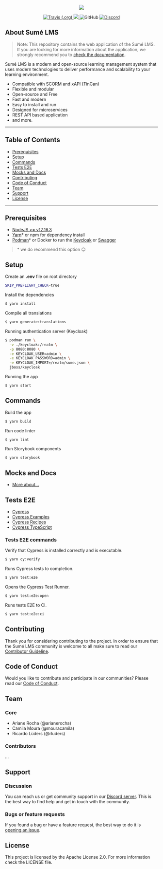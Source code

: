 <p align="center">
  <a href="http://www.sumelms.com">
    <img src=".github/sumelms.svg" />
  </a>
</p>

<p align="center">
  <a href="https://travis-ci.com/github/sumelms/frontend">
    <img alt="Travis (.org)" src="https://travis-ci.com/sumelms/frontend.svg?branch=main">
  </a>
  <a href="https://codecov.io/gh/sumelms/frontend">
    <img src="https://codecov.io/gh/sumelms/frontend/branch/main/graph/badge.svg?token=OIC51X2RE2" />
  </a>
  <img alt="GitHub" src="https://img.shields.io/github/license/sumelms/frontend">
  <a href="https://discord.gg/Yh9q9cd">
    <img alt="Discord" src="https://img.shields.io/discord/726500188021063682">
  </a>
</p>

## About Sumé LMS

> Note: This repository contains the web application of the Sumé LMS. If you are looking for more information about the application, we strongly recommend you to [check the documentation](https://www.sumelms.com/docs).

Sumé LMS is a modern and open-source learning management system that uses modern technologies to deliver performance and scalability to your learning environment.

- Compatible with SCORM and xAPI (TinCan)
- Flexible and modular
- Open-source and Free
- Fast and modern
- Easy to install and run
- Designed for microservices
- REST API based application
- and more.

---

## Table of Contents

- [Prerequisites](#prerequisites)
- [Setup](#setup)
- [Commands](#commands)
- [Tests E2E](#tests-e2e)
- [Mocks and Docs](#tests-e2e)
- [Contributing](#contributing)
- [Code of Conduct](#code-of-conduct)
- [Team](#team)
- [Support](#support)
- [License](#license)

---

## Prerequisites

- [NodeJS >= v12.16.3](https://nodejs.org/en/download/releases/)
- [Yarn](https://yarnpkg.com/)\* or npm for dependency install
- [Podman](https://podman.io/)\* or Docker to run the [Keycloak](https://www.keycloak.org/) or [Swagger](https://swagger.io/)

> \* we do recommend this option 😉

## Setup

Create an **.env** file on root directory

```.sh
SKIP_PREFLIGHT_CHECK=true
```

Install the dependencies

```.sh
$ yarn install
```

Compile all translations

```.sh
$ yarn generate:translations
```

Running authentication server (Keycloak)

```sh
$ podman run \
  -v ./keycloak:/realm \
  -p 8080:8080 \
  -e KEYCLOAK_USER=admin \
  -e KEYCLOAK_PASSWORD=admin \
  -e KEYCLOAK_IMPORT=/realm/sume.json \
  jboss/keycloak
```

Running the app

```.sh
$ yarn start
```

## Commands

Build the app

```.sh
$ yarn build
```

Run code linter

```.sh
$ yarn lint
```

Run Storybook components

```.sh
$ yarn storybook
```

## Mocks and Docs

- [More about...](./swagger/README.md)

## Tests E2E

- [Cypress](https://www.cypress.io/)
- [Cypress Examples](https://example.cypress.io/)
- [Cypress Recipes](https://github.com/cypress-io/cypress-example-recipes#fundamentals)
- [Cypress TypeScript](https://docs.cypress.io/guides/tooling/typescript-support.html#Configure-tsconfig-json)

### Tests E2E commands

Verify that Cypress is installed correctly and is executable.

```.sh
$ yarn cy:verify
```

Runs Cypress tests to completion.

```.sh
$ yarn test:e2e
```

Opens the Cypress Test Runner.

```.sh
$ yarn test:e2e:open
```

Runs tests E2E to CI.

```.sh
$ yarn test:e2e:ci
```

## Contributing

Thank you for considering contributing to the project. In order to ensure that the Sumé LMS community is welcome to all make sure to read our [Contributor Guideline](https://www.sumelms.com/docs/development/contribute).

## Code of Conduct

Would you like to contribute and participate in our communities? Please read our [Code of Conduct](https://www.sumelms.com/docs/conduct).

## Team

### Core

- Ariane Rocha (@arianerocha)
- Camila Moura (@mouracamila)
- Ricardo Lüders (@rluders)

### Contributors

...

## Support

### Discussion

You can reach us or get community support in our [Discord server](https://discord.gg/Yh9q9cd).
This is the best way to find help and get in touch with the community.

### Bugs or feature requests

If you found a bug or have a feature request, the best way to do
it is [opening an issue](https://github.com/sumelms/frontend/issues).

## License

This project is licensed by the Apache License 2.0. For more information check the LICENSE file.
